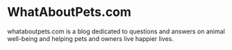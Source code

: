 # WhatAboutPets.com

whataboutpets.com is a blog dedicated to questions and answers on animal well-being and helping pets and owners live happier lives.
